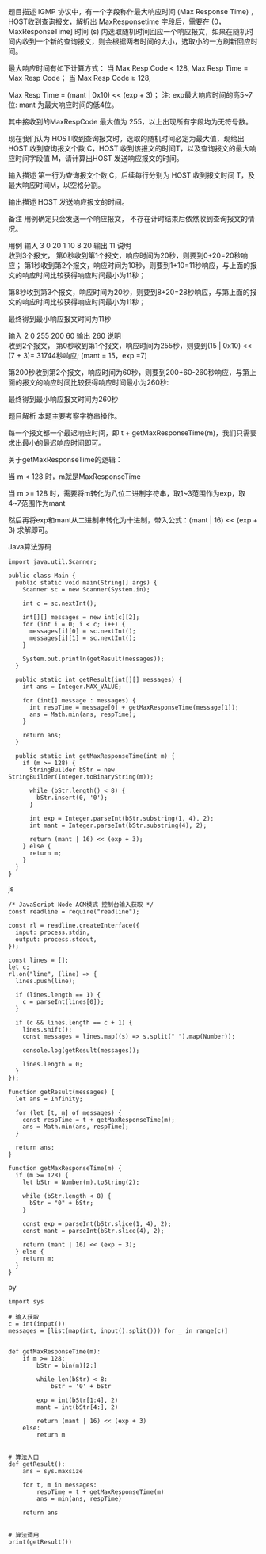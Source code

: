 题目描述
IGMP 协议中，有一个字段称作最大响应时间 (Max Response Time) ，HOST收到查询报文，解折出 MaxResponsetime 字段后，需要在 (0，MaxResponseTime] 时间 (s) 内选取随机时间回应一个响应报文，如果在随机时间内收到一个新的查询报文，则会根据两者时间的大小，选取小的一方刷新回应时间。


最大响应时间有如下计算方式：
当 Max Resp Code < 128, Max Resp Time = Max Resp Code；
当 Max Resp Code ≥ 128,

Max Resp Time = (mant | 0x10) << (exp + 3)；
注: exp最大响应时间的高5~7位: mant 为最大响应时间的低4位。

其中接收到的MaxRespCode 最大值为 255，以上出现所有字段均为无符号数。

现在我们认为 HOST收到查询报文时，选取的随机时间必定为最大值，现给出 HOST 收到查询报文个数 C，HOST 收到该报文的时间T，以及查询报文的最大响应时间字段值 M，请计算出HOST 发送响应报文的时间。

输入描述
第一行为查询报文个数 C，后续每行分别为 HOST 收到报文时间 T，及最大响应时间M，以空格分割。

输出描述
HOST 发送响应报文的时间。

备注
用例确定只会发送一个响应报文， 不存在计时结束后依然收到查询报文的情况。

用例
输入	3
0 20
1 10
8 20
输出	11
说明	
收到3个报文，
第0秒收到第1个报文，响应时间为20秒，则要到0+20=20秒响应；
第1秒收到第2个报文，响应时间为10秒，则要到1+10=11秒响应，与上面的报文的响应时间比较获得响应时间最小为11秒；

第8秒收到第3个报文，响应时间为20秒，则要到8+20=28秒响应，与第上面的报文的响应时间比较获得响应时间最小为11秒；

最终得到最小响应报文时间为11秒

输入	2
0 255
200 60
输出	260
说明	
收到2个报文，
第0秒收到第1个报文，响应时间为255秒，则要到(15 | 0x10) << (7 + 3)= 31744秒响应; (mant = 15，exp =7)

第200秒收到第2个报文，响应时间为60秒，则要到200+60-260秒响应，与第上面的报文的响应时间比较获得响应时间最小为260秒:

最终得到最小响应报文时间为260秒

题目解析
本题主要考察字符串操作。

每一个报文都一个最迟响应时间，即 t + getMaxResponseTime(m)，我们只需要求出最小的最迟响应时间即可。

关于getMaxResponseTime的逻辑：

当 m < 128 时，m就是MaxResponseTime

当 m >= 128 时，需要将m转化为八位二进制字符串，取1~3范围作为exp，取4~7范围作为mant

然后再将exp和mant从二进制串转化为十进制，带入公式：(mant | 16) << (exp + 3) 求解即可。

Java算法源码

```
import java.util.Scanner;
 
public class Main {
  public static void main(String[] args) {
    Scanner sc = new Scanner(System.in);
 
    int c = sc.nextInt();
 
    int[][] messages = new int[c][2];
    for (int i = 0; i < c; i++) {
      messages[i][0] = sc.nextInt();
      messages[i][1] = sc.nextInt();
    }
 
    System.out.println(getResult(messages));
  }
 
  public static int getResult(int[][] messages) {
    int ans = Integer.MAX_VALUE;
 
    for (int[] message : messages) {
      int respTime = message[0] + getMaxResponseTime(message[1]);
      ans = Math.min(ans, respTime);
    }
 
    return ans;
  }
 
  public static int getMaxResponseTime(int m) {
    if (m >= 128) {
      StringBuilder bStr = new StringBuilder(Integer.toBinaryString(m));
 
      while (bStr.length() < 8) {
        bStr.insert(0, '0');
      }
 
      int exp = Integer.parseInt(bStr.substring(1, 4), 2);
      int mant = Integer.parseInt(bStr.substring(4), 2);
 
      return (mant | 16) << (exp + 3);
    } else {
      return m;
    }
  }
}
```

js

```
/* JavaScript Node ACM模式 控制台输入获取 */
const readline = require("readline");
 
const rl = readline.createInterface({
  input: process.stdin,
  output: process.stdout,
});
 
const lines = [];
let c;
rl.on("line", (line) => {
  lines.push(line);
 
  if (lines.length == 1) {
    c = parseInt(lines[0]);
  }
 
  if (c && lines.length == c + 1) {
    lines.shift();
    const messages = lines.map((s) => s.split(" ").map(Number));
 
    console.log(getResult(messages));
 
    lines.length = 0;
  }
});
 
function getResult(messages) {
  let ans = Infinity;
 
  for (let [t, m] of messages) {
    const respTime = t + getMaxResponseTime(m);
    ans = Math.min(ans, respTime);
  }
 
  return ans;
}
 
function getMaxResponseTime(m) {
  if (m >= 128) {
    let bStr = Number(m).toString(2);
 
    while (bStr.length < 8) {
      bStr = "0" + bStr;
    }
 
    const exp = parseInt(bStr.slice(1, 4), 2);
    const mant = parseInt(bStr.slice(4), 2);
 
    return (mant | 16) << (exp + 3);
  } else {
    return m;
  }
}
```

py

```
import sys
 
# 输入获取
c = int(input())
messages = [list(map(int, input().split())) for _ in range(c)]
 
 
def getMaxResponseTime(m):
    if m >= 128:
        bStr = bin(m)[2:]
 
        while len(bStr) < 8:
            bStr = '0' + bStr
 
        exp = int(bStr[1:4], 2)
        mant = int(bStr[4:], 2)
 
        return (mant | 16) << (exp + 3)
    else:
        return m
 
 
# 算法入口
def getResult():
    ans = sys.maxsize
 
    for t, m in messages:
        respTime = t + getMaxResponseTime(m)
        ans = min(ans, respTime)
 
    return ans
 
 
# 算法调用
print(getResult())
```

